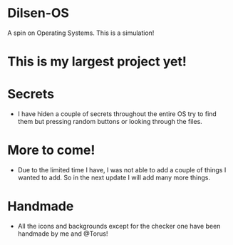 # Dilsen-OS
A spin on Operating Systems. This is a simulation!
# This is my largest project yet!
# Secrets
- I have hiden a couple of secrets throughout the entire OS try to find them but pressing random buttons or looking through the files.
# More to come!
- Due to the limited time I have, I was not able to add a couple of things I wanted to add. So in the next update I will add many more things.
# Handmade
- All the icons and backgrounds except for the checker one have been handmade by me and @Torus!
